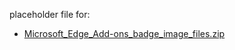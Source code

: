 placeholder file for:

* [Microsoft_Edge_Add-ons_badge_image_files.zip](https://github.com/microsoft/MicrosoftEdge-Extensions/blob/main/assets/Microsoft_Edge_Add-ons_badge_image_files.zip)
